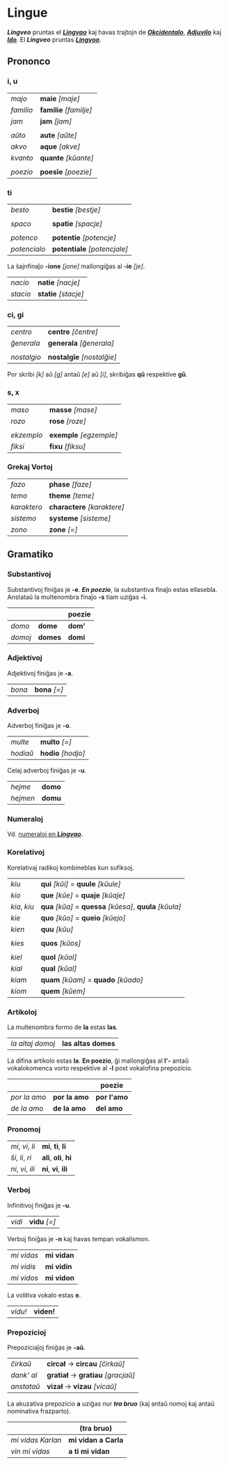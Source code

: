 # Lingue

***Lingveo*** pruntas el [***Lingvao***](lingua.md) kaj havas trajtojn de [***Okcidentalo***](https://eo.wikipedia.org/wiki/Okcidentalo), [***Adjuvilo***](https://eo.wikipedia.org/wiki/Adjuvilo) kaj [***Ido***](https://eo.wikipedia.org/wiki/Ido_(lingvo)). El ***Lingveo*** pruntas [***Lingvoo***](lingvoo.md).

## Prononco

### i, u

| | |
|-|-|
| *majo* | **maie** *[maje]* |
| *familio* | **familie** *[familje]* |
| *jam* | **jam** *[ĵam]* |
| | |
| *aŭto* | **aute** *[aŭte]* |
| *akvo* | **aque** *[akve]* |
| *kvanto* | **quante** *[kŭante]* |
| | |
| *poezio* | **poesīe** *[poezie]* |

### ti

| | |
|-|-|
| *besto* | **bestie** *[bestje]* |
| | |
| *spaco* | **spatie** *[spacje]* |
| | |
| *potenco* | **potentie** *[potencje]* |
| *potencialo* | **potentiale** *[potencjale]* |

La ŝajnfinaĵo **-ione** *[jone]* mallongiĝas al **-ie** *[je]*.

| | |
|-|-|
| *nacio* | **natie** *[nacje]* |
| *stacio* | **statie** *[stacje]* |

### ci, gi

| | |
|-|-|
| *centro* | **centre** *[ĉentre]* |
| *ĝenerala* | **generala** *[ĝenerala]* |
| | |
| *nostalgio* | **nostalgīe** *[nostalĝie]* |

Por skribi *[k]* aŭ *[g]* antaŭ *[e]* aŭ *[i]*, skribiĝas **qŭ** respektive **gŭ**.

### s, x

| | |
|-|-|
| *maso* | **masse** *[mase]* |
| *rozo* | **rose** *[roze]* |
| | |
| *ekzemplo* | **exemple** *[egzemple]* |
| *fiksi* | **fixu** *[fiksu]* |

### Grekaj Vortoj

| | |
|-|-|
| *fazo* | **phase** *[faze]* |
| *temo* | **theme** *[teme]* |
| *karaktero* | **charactere** *[karaktere]* |
| *sistemo* | **systeme** *[sisteme]* |
| *zono* | **zone** *[=]* |

## Gramatiko

### Substantivoj

Substantivoj finiĝas je **-e**. ***En poezio***, la substantiva finaĵo estas ellasebla. Anstataŭ la multenombra finaĵo **-s** tiam uziĝas **-i**.

| | | poezie |
|-|-|-|
| *domo* | **dome** | **dom'** |
| *domoj* | **domes** | **domi** |

### Adjektivoj

Adjektivoj finiĝas je **-a**.

| | |
|-|-|
| *bona* | **bona** *[=]* |

### Adverboj

Adverboj finiĝas je **-o**.

| | |
|-|-|
| *multe* | **multo** *[=]* |
| *hodiaŭ* | **hodio** *[hodjo]* |

Celaj adverboj finiĝas je **-u**.

| | |
|-|-|
| *hejme* | **domo** |
| *hejmen* | **domu** |

### Numeraloj

Vd. [numeraloj en ***Lingvao***](lingua.md#numeraloj).

### Korelativoj

Korelativaj radikoj kombineblas kun sufiksoj.

| | |
|-|-|
| *kiu* | **qui** *[kŭi]* = **quule** *[kŭule]* |
| *kio* | **que** *[kŭe]* = **quaje** *[kŭaĵe]* |
| *kia*, *kiu* | **qua** *[kŭa]* = **quessa** *[kŭesa]*, **quula** *[kŭula]* |
| *kie* | **quo** *[kŭo]* = **queio** *[kŭejo]* |
| *kien* | **quu** *[kŭu]* |
| | |
| *kies* | **quos** *[kŭos]* |
| | |
| *kiel* | **quol** *[kŭol]* |
| *kial* | **qual** *[kŭal]* |
| *kiam* | **quam** *[kŭam]* = **quado** *[kŭado]* |
| *kiom* | **quem** *[kŭem]* |

### Artikoloj

La multenombra formo de **la** estas **las**.

| | |
|-|-|
| *la altaj domoj* | **las altas domes** |

La difina artikolo estas **la**. **En poezio**, ĝi mallongiĝas al **l'-** antaŭ vokalokomenca vorto respektive al **-l** post vokalofina prepozicio.

| | | poezie |
|-|-|-|
| *por la amo* | **por la amo** | **por l'amo** |
| *de la amo* | **de la amo** | **del amo** |

### Pronomoj

| | |
|-|-|
| *mi*, *vi*, *li* | **mi**, **ti**, **li** |
| *ŝi*, *li*, *ri* | **ali**, **oli**, **hi** |
| *ni*, *vi*, *ili* | **ni**, **vi**, **ili** |

### Verboj

Infinitivoj finiĝas je **-u**.

| | |
|-|-|
| *vidi* | **vidu** *[=]* |

Verboj finiĝas je **-n** kaj havas tempan vokalismon.

| | |
|-|-|
| *mi vidas* | **mi vidan** |
| *mi vidis* | **mi vidin** |
| *mi vidos* | **mi vidon** |

La volitiva vokalo estas **e**.
 
| | |
|-|-|
| *vidu!* | **viden!** |

### Prepozicioj

Prepoziciaĵoj finiĝas je **-aŭ**.

| | |
|-|-|
| *ĉirkaŭ* | **circał** → **circau** *[ĉirkaŭ]* |
| *dank' al* | **gratiał** → **gratiau** *[gracjaŭ]* |
| *anstataŭ* | **vizał** → **vizau** *[vicaŭ]* |

La akuzativa prepozicio **a** uziĝas nur ***tra bruo*** (kaj antaŭ nomoj kaj antaŭ nominativa frazparto).

| | (tra bruo) |
|-|-|
| *mi vidas Karlan* | **mi vidan a Carla** |
| *vin mi vidas* | **a ti mi vidan** |

